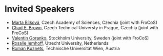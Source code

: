 # Invited Speakers

- [Marta Bílková](https://sites.google.com/view/martabilkova), Czech Academy of Sciences, Czechia (joint with FroCoS)
- [Chad E. Brown](https://ai.ciirc.cvut.cz/groups/FM/members.html), Czech Technical Universty in Prague, Czechia (joint with FroCoS)
- [Valentin Goranko](https://www2.philosophy.su.se/goranko/), Stockholm University, Sweden (joint with FroCoS)
- [Rosalie Iemhoff](https://www.phil.uu.nl/~iemhoff/), Utrecht University, Netherlands
- [Roman Kuznets](https://sites.google.com/site/kuznets/home), Technische Universität Wien, Austria

